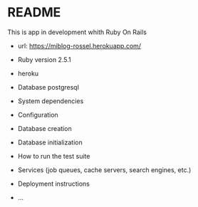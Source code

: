 # README

This is app in development whith Ruby On Rails

* url: https://miblog-rossel.herokuapp.com/

* Ruby version 2.5.1

* heroku

* Database postgresql

* System dependencies

* Configuration

* Database creation

* Database initialization

* How to run the test suite

* Services (job queues, cache servers, search engines, etc.)

* Deployment instructions

* ...
